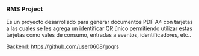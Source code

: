 ### RMS Project

Es un proyecto desarrollado para generar documentos PDF A4 con tarjetas a las cuales se les agrega un identificar QR único permitiendo utilizar estas tarjetas como vales de consumo, entradas a eventos, identificadores, etc..

Backend: https://github.com/user0608/goqrs